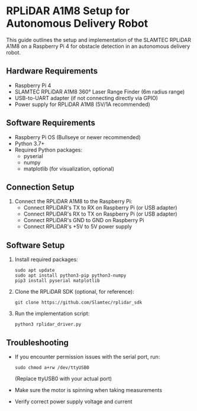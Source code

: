 # RPLiDAR A1M8 Setup for Autonomous Delivery Robot

This guide outlines the setup and implementation of the SLAMTEC RPLiDAR A1M8 on a Raspberry Pi 4 for obstacle detection in an autonomous delivery robot.

## Hardware Requirements
- Raspberry Pi 4
- SLAMTEC RPLiDAR A1M8 360° Laser Range Finder (6m radius range)
- USB-to-UART adapter (if not connecting directly via GPIO)
- Power supply for RPLiDAR A1M8 (5V/1A recommended)

## Software Requirements
- Raspberry Pi OS (Bullseye or newer recommended)
- Python 3.7+
- Required Python packages:
  - pyserial
  - numpy
  - matplotlib (for visualization, optional)

## Connection Setup
1. Connect the RPLiDAR A1M8 to the Raspberry Pi:
   - Connect RPLiDAR's TX to RX on Raspberry Pi (or USB adapter)
   - Connect RPLiDAR's RX to TX on Raspberry Pi (or USB adapter)
   - Connect RPLiDAR's GND to GND on Raspberry Pi
   - Connect RPLiDAR's +5V to 5V power supply

## Software Setup
1. Install required packages:
   ```
   sudo apt update
   sudo apt install python3-pip python3-numpy
   pip3 install pyserial matplotlib
   ```

2. Clone the RPLiDAR SDK (optional, for reference):
   ```
   git clone https://github.com/Slamtec/rplidar_sdk
   ```

3. Run the implementation script:
   ```
   python3 rplidar_driver.py
   ```

## Troubleshooting
- If you encounter permission issues with the serial port, run:
  ```
  sudo chmod a+rw /dev/ttyUSB0
  ```
  (Replace ttyUSB0 with your actual port)

- Make sure the motor is spinning when taking measurements

- Verify correct power supply voltage and current 